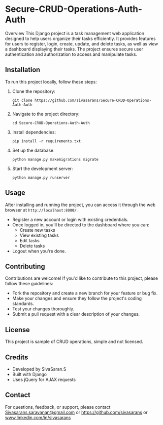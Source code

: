 # Secure-CRUD-Operations-Auth-Auth
Overview This Django project is a task management web application designed to help users organize their tasks efficiently. It provides features for users to register, login, create, update, and delete tasks, as well as view a dashboard displaying their tasks. The project ensures secure user authentication and authorization to access and manipulate tasks.

## Installation
To run this project locally, follow these steps:

1. Clone the repository:
   ```
   git clone https://github.com/sivasarans/Secure-CRUD-Operations-Auth-Auth
   ```
2. Navigate to the project directory:
   ```
   cd Secure-CRUD-Operations-Auth-Auth
   ```
3. Install dependencies:
   ```
   pip install -r requirements.txt
   ```
4. Set up the database:
   ```
   python manage.py makemigrations migrate 
   ```
5. Start the development server:
   ```
   python manage.py runserver
   ```

## Usage
After installing and running the project, you can access it through the web browser at `http://localhost:8000/`. 

- Register a new account or login with existing credentials.
- Once logged in, you'll be directed to the dashboard where you can:
  - Create new tasks
  - View existing tasks
  - Edit tasks
  - Delete tasks
- Logout when you're done.

## Contributing
Contributions are welcome! If you'd like to contribute to this project, please follow these guidelines:
- Fork the repository and create a new branch for your feature or bug fix.
- Make your changes and ensure they follow the project's coding standards.
- Test your changes thoroughly.
- Submit a pull request with a clear description of your changes.

## License
This project is sample of CRUD operations, simple and not licensed.

## Credits
- Developed by SivaSaran.S
- Built with Django
- Uses jQuery for AJAX requests

## Contact
For questions, feedback, or support, please contact Sivasarans.saravanan@gmail.com or https://github.com/sivasarans or  www.linkedin.com/in/sivasarans

